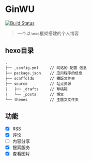 # GinWU

[![Build Status](https://app.travis-ci.com/screw-hand/screw-hand.github.io.svg?branch=hexo)](https://app.travis-ci.com/screw-hand/screw-hand.github.io)

> 一个以`hexo`框架搭建的个人博客

## hexo目录
```
.
├── _config.yml     // 网站的 配置 信息
├── package.json    // 应用程序的信息
├── scaffolds       // 模版文件夹
├── source          // 站点资源
|   ├── _drafts     // 草稿箱
|   └── _posts      // 博文
└── themes          // 主题文文件夹
```

## 功能

- [x] RSS
- [x] 评论
- [ ] 内容分享
- [x] 搜索服务
- [x] 查看图片
